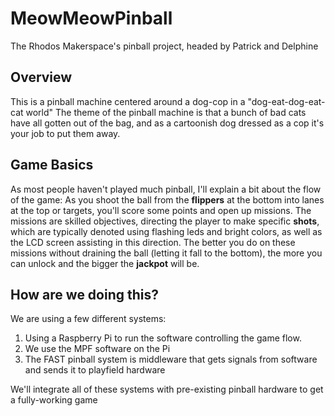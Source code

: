 # MeowMeowPinball
The Rhodos Makerspace's pinball project, headed by Patrick and Delphine

## Overview
This is a pinball machine centered around a dog-cop in a "dog-eat-dog-eat-cat world"
The theme of the pinball machine is that a bunch of bad cats have all gotten out of the bag, and as a cartoonish dog dressed as a cop it's your job to put them away.

## Game Basics
As most people haven't played much pinball, I'll explain a bit about the flow of the game: As you shoot the ball from the __flippers__ at the bottom into lanes at the top or targets, you'll score some points and open up missions. The missions are skilled objectives, directing the player to make specific __shots__, which are typically denoted using flashing leds and bright colors, as well as the LCD screen assisting in this direction. The better you do on these missions without draining the ball (letting it fall to the bottom), the more you can unlock and the bigger the __jackpot__ will be.

## How are we doing this?
We are using a few different systems: 
1. Using a Raspberry Pi to run the software controlling the game flow.
2. We use the MPF software on the Pi
3. The FAST pinball system is middleware that gets signals from software and sends it to playfield hardware

We'll integrate all of these systems with pre-existing pinball hardware to get a fully-working game
